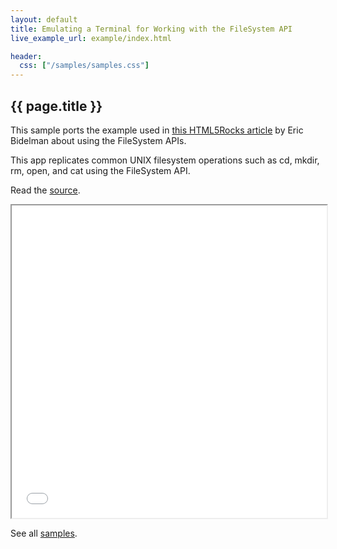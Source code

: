 ```yaml
---
layout: default
title: Emulating a Terminal for Working with the FileSystem API
live_example_url: example/index.html

header:
  css: ["/samples/samples.css"]
---
```


## {{ page.title }}

This sample ports the example used in
[this HTML5Rocks
article](http://www.html5rocks.com/en/tutorials/file/filesystem/#toc-samples-terminal)
by Eric Bidelman about using the FileSystem APIs.

This app replicates common UNIX filesystem operations such as cd, mkdir,
rm, open, and cat using the FileSystem API.

Read the
[source](https://github.com/dart-lang/dart-samples/tree/master/web/html5/file/terminal).

<iframe class="running-app-frame"
        style="height:500px;width:100%;"
        src="{{page.live_example_url}}">
</iframe>

See all [samples](/samples/).
